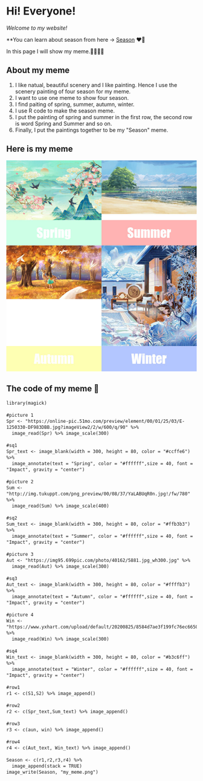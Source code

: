 # **Hi! Everyone!** 

*Welcome to my website!* 

**You can learn about season from here -> [Season](https://en.wikipedia.org/wiki/Season) ❤️💛

In this page I will show my meme.🦄🌺🌸🌼

## About my meme 

1. I like natual, beautiful scenery and I like painting. Hence I use the scenery painting of four season for my meme. 
2. I want to use one meme to show four season.
3. I find paiting of spring, summer, autumn, winter. 
4. I use R code to make the season meme. 
5. I put the painting of spring and summer in the first row, the second row is word Spring and Summer and so on.
6. Finally, I put the paintings together to be my "Season" meme.


## Here is my meme 

![](my_meme.png)


## The code of my meme 🌟

```
library(magick)

#picture 1
Spr <- "https://online-pic.51mo.com/preview/element/00/01/25/03/E-1250330-DF983DBB.jpg?imageView2/2/w/600/q/90" %>%
  image_read(Spr) %>% image_scale(300)

#sq1
Spr_text <- image_blank(width = 300, height = 80, color = "#ccffe6") %>%
  image_annotate(text = "Spring", color = "#ffffff",size = 40, font = "Impact", gravity = "center")

#picture 2
Sum <- "http://img.tukuppt.com/png_preview/00/08/37/YaLABUqR0n.jpg!/fw/780" %>%
  image_read(Sum) %>% image_scale(400)

#sq2
Sum_text <- image_blank(width = 300, height = 80, color = "#ffb3b3") %>%
  image_annotate(text = "Summer", color = "#ffffff",size = 40, font = "Impact", gravity = "center")

#picture 3
Aut <- "https://img95.699pic.com/photo/40162/5881.jpg_wh300.jpg" %>%
  image_read(Aut) %>% image_scale(300)

#sq3
Aut_text <- image_blank(width = 300, height = 80, color = "#ffffb3") %>%
  image_annotate(text = "Autumn", color = "#ffffff",size = 40, font = "Impact", gravity = "center")

#picture 4
Win <- "https://www.yxhart.com/upload/default/20200825/8584d7ae3f199fc76ec66508f5f54ed3.jpg" %>%
  image_read(Win) %>% image_scale(300)

#sq4
Win_text <- image_blank(width = 300, height = 80, color = "#b3c6ff") %>%
  image_annotate(text = "Winter", color = "#ffffff",size = 40, font = "Impact", gravity = "center")

#row1
r1 <- c(S1,S2) %>% image_append()

#row2
r2 <- c(Spr_text,Sum_text) %>% image_append()

#row3
r3 <- c(aun, win) %>% image_append()

#row4
r4 <- c(Aut_text, Win_text) %>% image_append()

Season <- c(r1,r2,r3,r4) %>%
  image_append(stack = TRUE)
image_write(Season, "my_meme.png")


```

